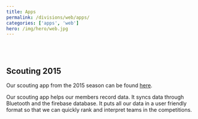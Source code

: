 ```yaml
---
title: Apps
permalink: /divisions/web/apps/
categories: ['apps', 'web']
hero: /img/hero/web.jpg
---
```

<br>
<br>

## Scouting 2015

Our scouting app from the 2015 season can be found
<a href = "https://github.com/akhil99/mvrt-scout-android">here</a>.

Our scouting app helps our members record data. It syncs data through
Bluetooth and the firebase database. It puts all our data in a user
friendly format so that we can quickly rank and interpret teams in
the competitions.

<br>
